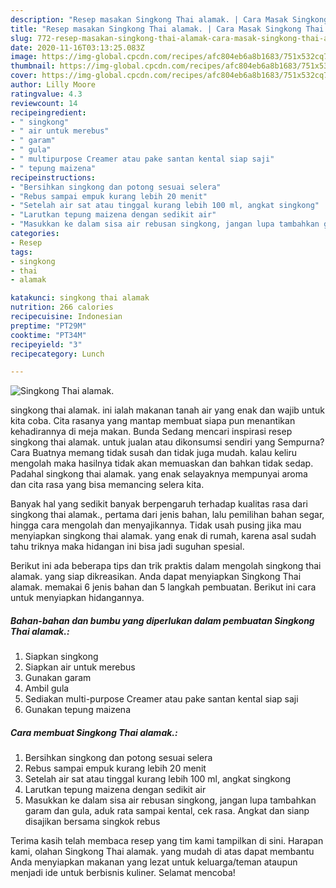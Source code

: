 ```yaml
---
description: "Resep masakan Singkong Thai alamak. | Cara Masak Singkong Thai alamak. Yang Mudah Dan Praktis"
title: "Resep masakan Singkong Thai alamak. | Cara Masak Singkong Thai alamak. Yang Mudah Dan Praktis"
slug: 772-resep-masakan-singkong-thai-alamak-cara-masak-singkong-thai-alamak-yang-mudah-dan-praktis
date: 2020-11-16T03:13:25.083Z
image: https://img-global.cpcdn.com/recipes/afc804eb6a8b1683/751x532cq70/singkong-thai-alamak-foto-resep-utama.jpg
thumbnail: https://img-global.cpcdn.com/recipes/afc804eb6a8b1683/751x532cq70/singkong-thai-alamak-foto-resep-utama.jpg
cover: https://img-global.cpcdn.com/recipes/afc804eb6a8b1683/751x532cq70/singkong-thai-alamak-foto-resep-utama.jpg
author: Lilly Moore
ratingvalue: 4.3
reviewcount: 14
recipeingredient:
- " singkong"
- " air untuk merebus"
- " garam"
- " gula"
- " multipurpose Creamer atau pake santan kental siap saji"
- " tepung maizena"
recipeinstructions:
- "Bersihkan singkong dan potong sesuai selera"
- "Rebus sampai empuk kurang lebih 20 menit"
- "Setelah air sat atau tinggal kurang lebih 100 ml, angkat singkong"
- "Larutkan tepung maizena dengan sedikit air"
- "Masukkan ke dalam sisa air rebusan singkong, jangan lupa tambahkan garam dan gula, aduk rata sampai kental, cek rasa. Angkat dan sianp disajikan bersama singkok rebus"
categories:
- Resep
tags:
- singkong
- thai
- alamak

katakunci: singkong thai alamak 
nutrition: 266 calories
recipecuisine: Indonesian
preptime: "PT29M"
cooktime: "PT34M"
recipeyield: "3"
recipecategory: Lunch

---
```



![Singkong Thai alamak.](https://img-global.cpcdn.com/recipes/afc804eb6a8b1683/751x532cq70/singkong-thai-alamak-foto-resep-utama.jpg)


singkong thai alamak. ini ialah makanan tanah air yang enak dan wajib untuk kita coba. Cita rasanya yang mantap membuat siapa pun menantikan kehadirannya di meja makan.
Bunda Sedang mencari inspirasi resep singkong thai alamak. untuk jualan atau dikonsumsi sendiri yang Sempurna? Cara Buatnya memang tidak susah dan tidak juga mudah. kalau keliru mengolah maka hasilnya tidak akan memuaskan dan bahkan tidak sedap. Padahal singkong thai alamak. yang enak selayaknya mempunyai aroma dan cita rasa yang bisa memancing selera kita.

Banyak hal yang sedikit banyak berpengaruh terhadap kualitas rasa dari singkong thai alamak., pertama dari jenis bahan, lalu pemilihan bahan segar, hingga cara mengolah dan menyajikannya. Tidak usah pusing jika mau menyiapkan singkong thai alamak. yang enak di rumah, karena asal sudah tahu triknya maka hidangan ini bisa jadi suguhan spesial.




Berikut ini ada beberapa tips dan trik praktis dalam mengolah singkong thai alamak. yang siap dikreasikan. Anda dapat menyiapkan Singkong Thai alamak. memakai 6 jenis bahan dan 5 langkah pembuatan. Berikut ini cara untuk menyiapkan hidangannya.

<!--inarticleads1-->

##### Bahan-bahan dan bumbu yang diperlukan dalam pembuatan Singkong Thai alamak.:

1. Siapkan  singkong
1. Siapkan  air untuk merebus
1. Gunakan  garam
1. Ambil  gula
1. Sediakan  multi-purpose Creamer atau pake santan kental siap saji
1. Gunakan  tepung maizena




<!--inarticleads2-->

##### Cara membuat Singkong Thai alamak.:

1. Bersihkan singkong dan potong sesuai selera
1. Rebus sampai empuk kurang lebih 20 menit
1. Setelah air sat atau tinggal kurang lebih 100 ml, angkat singkong
1. Larutkan tepung maizena dengan sedikit air
1. Masukkan ke dalam sisa air rebusan singkong, jangan lupa tambahkan garam dan gula, aduk rata sampai kental, cek rasa. Angkat dan sianp disajikan bersama singkok rebus




Terima kasih telah membaca resep yang tim kami tampilkan di sini. Harapan kami, olahan Singkong Thai alamak. yang mudah di atas dapat membantu Anda menyiapkan makanan yang lezat untuk keluarga/teman ataupun menjadi ide untuk berbisnis kuliner. Selamat mencoba!
